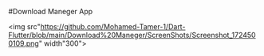 #Download Maneger App

<img src"https://github.com/Mohamed-Tamer-1/Dart-Flutter/blob/main/Download%20Maneger/ScreenShots/Screenshot_1724500109.png" width"300">
